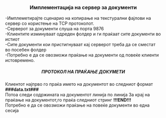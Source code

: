 ### <center>Имплементација на сервер за документи</center>
-Имплеметирајте сценарио на копирање на текстурални фајлови на сервер со 
користење на ТСР протоколот.</br>
-Серверот за документи слуша на порта 9876</br>
-Клиентите изминуваат одреден фолдер и ги праќаат сите документи во 
истиот</br>
-Сите документи кои пристигнуваат кај серверот треба да се сместат во 
посебен фолдер</br>
-Потребно е да се овозможи праќање на документи од повеќе клиенти 
истовремено.</br>
##### <center>ПРОТОКОЛ НА ПРАЌАЊЕ ДОКУМЕТИ</center>
Клиентот најпрво го праќа името на документот во следниот формат 
<b>###data.txt###</b></br>
Потоа следи содржината на документот линија по линија
За крај на праќање на документот,го праќа следниот стринг 
<b>!!!END!!!</b></br>
Потребно е да се овозможи праќање на повеќе документи во една сесија


